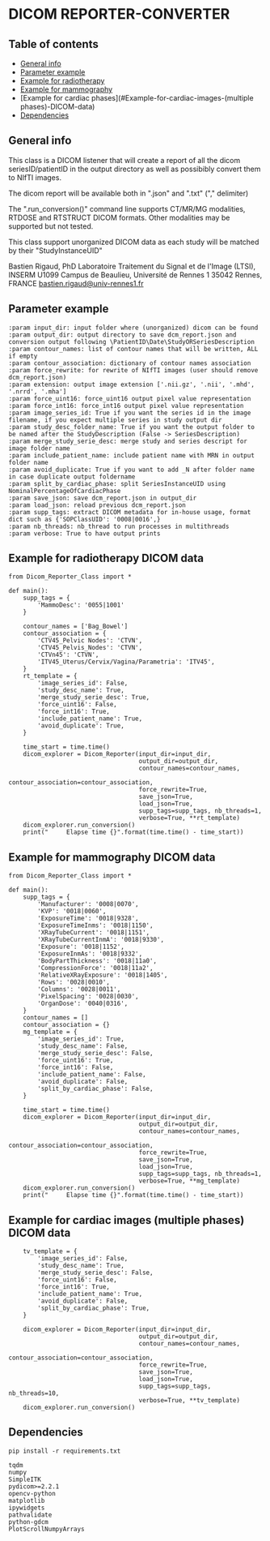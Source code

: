 # DICOM REPORTER-CONVERTER

## Table of contents
* [General info](#general-info)
* [Parameter example](#Parameter-example)
* [Example for radiotherapy](#Example-for-radiotherapy-DICOM-data)
* [Example for mammography](#Example-for-mammography-DICOM-data)
* [Example for cardiac phases](#Example-for-cardiac-images-(multiple phases)-DICOM-data)
* [Dependencies](#dependencies)

## General info
This class is a DICOM listener that will create a report of all the dicom seriesID/patientID in the output directory as well as possibibly convert them to NIfTI images.

The dicom report will be available both in ".json" and ".txt" ("," delimiter)

The ".run_conversion()" command line supports CT/MR/MG modalities, RTDOSE and RTSTRUCT DICOM formats. Other modalities may be supported but not tested.

This class support unorganized DICOM data as each study will be matched by their "StudyInstanceUID"

Bastien Rigaud, PhD
Laboratoire Traitement du Signal et de l'Image (LTSI), INSERM U1099
Campus de Beaulieu, Université de Rennes 1
35042 Rennes, FRANCE
bastien.rigaud@univ-rennes1.fr

## Parameter example

```
:param input_dir: input folder where (unorganized) dicom can be found
:param output_dir: output directory to save dcm_report.json and conversion output following \PatientID\Date\StudyORSeriesDescription
:param contour_names: list of contour names that will be written, ALL if empty
:param contour_association: dictionary of contour names association
:param force_rewrite: for rewrite of NIfTI images (user should remove dcm_report.json)
:param extension: output image extension ['.nii.gz', '.nii', '.mhd', '.nrrd', '.mha']
:param force_uint16: force_uint16 output pixel value representation
:param force_int16: force_int16 output pixel value representation
:param image_series_id: True if you want the series id in the image filename, if you expect multiple series in study output dir
:param study_desc_folder_name: True if you want the output folder to be named after the StudyDescription (False -> SeriesDescription)
:param merge_study_serie_desc: merge study and series descript for image folder name
:param include_patient_name: include patient name with MRN in output folder name
:param avoid_duplicate: True if you want to add _N after folder name in case duplicate output foldername
:param split_by_cardiac_phase: split SeriesInstanceUID using NominalPercentageOfCardiacPhase
:param save_json: save dcm_report.json in output_dir
:param load_json: reload previous dcm_report.json
:param supp_tags: extract DICOM metadata for in-house usage, format dict such as {'SOPClassUID': '0008|0016',}
:param nb_threads: nb_thread to run processes in multithreads
:param verbose: True to have output prints
```

## Example for radiotherapy DICOM data

```
from Dicom_Reporter_Class import *

def main():
    supp_tags = {
        'MammoDesc': '0055|1001'
    }

    contour_names = ['Bag_Bowel']
    contour_association = {
        'CTV45_Pelvic Nodes': 'CTVN',
        'CTV45_Pelvis_Nodes': 'CTVN',
        'CTVn45': 'CTVN',
        'ITV45_Uterus/Cervix/Vagina/Parametria': 'ITV45',
    }
    rt_template = {
        'image_series_id': False,
        'study_desc_name': True,
        'merge_study_serie_desc': True,
        'force_uint16': False,
        'force_int16': True,
        'include_patient_name': True,
        'avoid_duplicate': True,
    }
        
    time_start = time.time()
    dicom_explorer = Dicom_Reporter(input_dir=input_dir,
                                    output_dir=output_dir,
                                    contour_names=contour_names,
                                    contour_association=contour_association,
                                    force_rewrite=True,
                                    save_json=True,
                                    load_json=True,
                                    supp_tags=supp_tags, nb_threads=1,
                                    verbose=True, **rt_template)
    dicom_explorer.run_conversion()
    print("     Elapse time {}".format(time.time() - time_start))
```

## Example for mammography DICOM data

```
from Dicom_Reporter_Class import *

def main():
    supp_tags = {
        'Manufacturer': '0008|0070',
        'KVP': '0018|0060',
        'ExposureTime': '0018|9328',
        'ExposureTimeInms': '0018|1150',
        'XRayTubeCurrent': '0018|1151',
        'XRayTubeCurrentInmA': '0018|9330',
        'Exposure': '0018|1152',
        'ExposureInmAs': '0018|9332',
        'BodyPartThickness': '0018|11a0',
        'CompressionForce': '0018|11a2',
        'RelativeXRayExposure': '0018|1405',
        'Rows': '0028|0010',
        'Columns': '0028|0011',
        'PixelSpacing': '0028|0030',
        'OrganDose': '0040|0316',
    }
    contour_names = []
    contour_association = {}
    mg_template = {
        'image_series_id': True,
        'study_desc_name': False,
        'merge_study_serie_desc': False,
        'force_uint16': True,
        'force_int16': False,
        'include_patient_name': False,
        'avoid_duplicate': False,
        'split_by_cardiac_phase': False,
    }

    time_start = time.time()   
    dicom_explorer = Dicom_Reporter(input_dir=input_dir,
                                    output_dir=output_dir,
                                    contour_names=contour_names,
                                    contour_association=contour_association,
                                    force_rewrite=True,
                                    save_json=True,
                                    load_json=True,
                                    supp_tags=supp_tags, nb_threads=1,
                                    verbose=True, **mg_template)
    dicom_explorer.run_conversion()
    print("     Elapse time {}".format(time.time() - time_start))
```

## Example for cardiac images (multiple phases) DICOM data
```
    tv_template = {
        'image_series_id': False,
        'study_desc_name': True,
        'merge_study_serie_desc': False,
        'force_uint16': False,
        'force_int16': True,
        'include_patient_name': True,
        'avoid_duplicate': False,
        'split_by_cardiac_phase': True,
    }

    dicom_explorer = Dicom_Reporter(input_dir=input_dir,
                                    output_dir=output_dir,
                                    contour_names=contour_names,
                                    contour_association=contour_association,
                                    force_rewrite=True,
                                    save_json=True,
                                    load_json=True,
                                    supp_tags=supp_tags, nb_threads=10,
                                    verbose=True, **tv_template)
    dicom_explorer.run_conversion()
```
## Dependencies
```
pip install -r requirements.txt
```
```
tqdm
numpy
SimpleITK
pydicom>=2.2.1
opencv-python
matplotlib
ipywidgets
pathvalidate
python-gdcm
PlotScrollNumpyArrays
```
